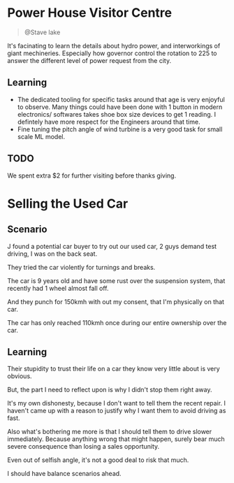 # Power House Visitor Centre
> @Stave lake

It's facinating to learn the details about hydro power, and interworkings of giant mechineries. Especially how governor control the rotation to 225 to answer the different level of power request from the city.
## Learning
* The dedicated tooling for specific tasks around that age is very enjoyful to observe.  Many things could have been done with 1 button in modern electronics/ softwares takes shoe box size devices to get 1 reading. I defintely have more respect for the Engineers around that time.
* Fine tuning the pitch angle of wind turbine is a very good task for small scale ML model.

## TODO
We spent extra $2 for further visiting before thanks giving.

# Selling the Used Car
## Scenario
J found a potential car buyer to try out our used car, 2 guys demand test driving, I was on the back seat.

They tried the car violently for turnings and breaks.

The car is 9 years old and have some rust over the suspension system, that recently had 1 wheel almost fall off.

And they punch for 150kmh with out my consent, that I'm physically on that car.

The car has only reached 110kmh once during our entire ownership over the car.

## Learning
Their stupidity to trust their life on a car they know very little about is very obvious.

But, the part I need to reflect upon is why I didn't stop them right away.

It's my own dishonesty, because I don't want to tell them the recent repair. I haven't came up with a reason to justify why I want them to avoid driving as fast.

Also what's bothering me more is that I should tell them to drive slower immediately. Because anything wrong that might happen, surely bear much severe consequence than losing a sales opportunity.

Even out of selfish angle, it's not a good deal to risk that much.

I should have balance scenarios ahead. 